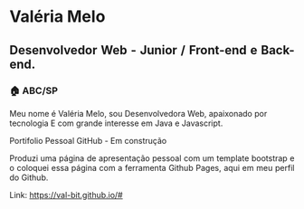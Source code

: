 <h1 align="justify"> Valéria Melo</h1>
<h2 align="justify"> Desenvolvedor Web - Junior / Front-end e Back-end.</h2>

<h3 align="justify"> 🏠 ABC/SP</h3

 <p align="justify"> Meu nome é Valéria Melo, sou Desenvolvedora Web, apaixonado por tecnologia E com grande interesse em Java e Javascript. </p>
 
 <p align="justify"> Portifolio Pessoal GitHub - Em construção </p>
 


<p align="justify"> Produzi uma página de apresentação pessoal com um template bootstrap e o 
coloquei essa página com a ferramenta Github Pages, aqui em meu perfil do Github. </p>

Link: https://val-bit.github.io/#
